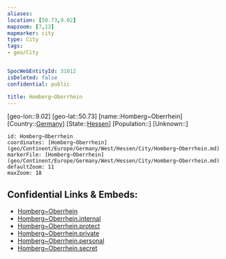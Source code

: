 ```yaml
---
aliases: 
location: [50.73,9.02]
mapzoom: [7,12] 
mapmarker: city 
type: City
tags:
- geo/City


SpocWebEntityId: 31012
isDeleted: false
confidential: public

title: Homberg~Oberrhein
---
```

[geo-lon::9.02]
[geo-lat::50.73]
[name::Homberg~Oberrhein]
[Country::[Germany](geo/Continent/Europe/Germany.md)]
[State::[Hessen](geo/Continent/Europe/Germany/West/Hessen.md)]
[Population::]
[Unknown::]


```leaflet
id: Homberg~Oberrhein
coordinates: [Homberg~Oberrhein](geo/Continent/Europe/Germany/West/Hessen/City/Homberg~Oberrhein.md)
markerFile: [Homberg~Oberrhein](geo/Continent/Europe/Germany/West/Hessen/City/Homberg~Oberrhein.md)
defaultZoom: 11 
maxZoom: 18
```


## Confidential Links & Embeds: 
- [Homberg~Oberrhein](../../../../../../../../_public/geo/Continent/Europe/Germany/West/Hessen/City/Homberg~Oberrhein.md) 
- [Homberg~Oberrhein.internal](../../../../../../../../_internal/geo/Continent/Europe/Germany/West/Hessen/City/Homberg~Oberrhein.internal.md) 
- [Homberg~Oberrhein.protect](../../../../../../../../_protect/geo/Continent/Europe/Germany/West/Hessen/City/Homberg~Oberrhein.protect.md) 
- [Homberg~Oberrhein.private](../../../../../../../../_private/geo/Continent/Europe/Germany/West/Hessen/City/Homberg~Oberrhein.private.md) 
- [Homberg~Oberrhein.personal](../../../../../../../../_personal/geo/Continent/Europe/Germany/West/Hessen/City/Homberg~Oberrhein.personal.md) 
- [Homberg~Oberrhein.secret](../../../../../../../../_secret/geo/Continent/Europe/Germany/West/Hessen/City/Homberg~Oberrhein.secret.md) 
